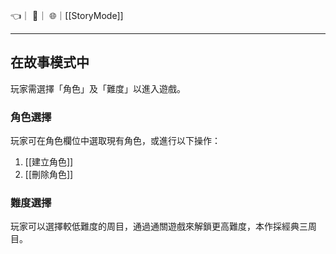 👈｜
🔗｜
🌐｜[[StoryMode]]

---

## 在故事模式中
玩家需選擇「角色」及「難度」以進入遊戲。


### 角色選擇
玩家可在角色欄位中選取現有角色，或進行以下操作：

1. [[建立角色]]
2. [[刪除角色]]


### 難度選擇
玩家可以選擇較低難度的周目，通過通關遊戲來解鎖更高難度，本作採經典三周目。